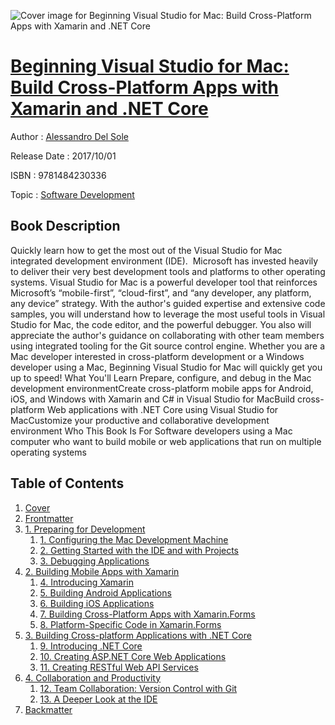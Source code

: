 ![Cover image for Beginning Visual Studio for Mac: Build Cross-Platform Apps with Xamarin and .NET Core](https://imgdetail.ebookreading.net/cover/cover/software_development/EB9781484230336.jpg)

[Beginning Visual Studio for Mac: Build Cross-Platform Apps with Xamarin and .NET Core](https://ebookreading.net/view/book/Beginning+Visual+Studio+for+Mac%3A+Build+Cross-Platform+Apps+with+Xamarin+and+.NET+Core-EB9781484230336_1.html "Beginning Visual Studio for Mac: Build Cross-Platform Apps with Xamarin and .NET Core")
====================================================================================================================

Author : [Alessandro Del Sole](https://ebookreading.net/search/author/Alessandro+Del+Sole)

Release Date : 2017/10/01

ISBN : 9781484230336

Topic : [Software Development](https://ebookreading.net/search/category/software-development)

Book Description
-----------------

Quickly learn how to get the most out of the Visual Studio for Mac integrated development environment (IDE). 
Microsoft has invested heavily to deliver their very best development tools and platforms to other operating systems. Visual Studio for Mac is a powerful developer tool that reinforces Microsoft’s “mobile-first”, “cloud-first”, and “any developer, any platform, any device” strategy. With the author's guided expertise and extensive code samples, you will understand how to leverage the most useful tools in Visual Studio for Mac, the code editor, and the powerful debugger. You also will appreciate the author's guidance on collaborating with other team members using integrated tooling for the Git source control engine.
Whether you are a Mac developer interested in cross-platform development or a Windows developer using a Mac, Beginning Visual Studio for Mac will quickly get you up to speed!
What You'll Learn
Prepare, configure, and debug in the Mac development environmentCreate cross-platform mobile apps for Android, iOS, and Windows with Xamarin and C# in Visual Studio for MacBuild cross-platform Web applications with .NET Core using Visual Studio for MacCustomize your productive and collaborative development environment Who This Book Is For
Software developers using a Mac computer who want to build mobile or web applications that run on multiple operating systems
              
Table of Contents
-----------------

1. [Cover](https://ebookreading.net/view/book/Beginning+Visual+Studio+for+Mac%3A+Build+Cross-Platform+Apps+with+Xamarin+and+.NET+Core-EB9781484230336_1.html)
1. [Frontmatter](https://ebookreading.net/view/book/Beginning+Visual+Studio+for+Mac%3A+Build+Cross-Platform+Apps+with+Xamarin+and+.NET+Core-EB9781484230336_2.html)
1. [1. Preparing for Development](https://ebookreading.net/view/book/Beginning+Visual+Studio+for+Mac%3A+Build+Cross-Platform+Apps+with+Xamarin+and+.NET+Core-EB9781484230336_3.html)
    1. [1. Configuring the Mac Development Machine](https://ebookreading.net/view/book/Beginning+Visual+Studio+for+Mac%3A+Build+Cross-Platform+Apps+with+Xamarin+and+.NET+Core-EB9781484230336_4.html)
    1. [2. Getting Started with the IDE and with Projects](https://ebookreading.net/view/book/Beginning+Visual+Studio+for+Mac%3A+Build+Cross-Platform+Apps+with+Xamarin+and+.NET+Core-EB9781484230336_5.html)
    1. [3. Debugging Applications](https://ebookreading.net/view/book/Beginning+Visual+Studio+for+Mac%3A+Build+Cross-Platform+Apps+with+Xamarin+and+.NET+Core-EB9781484230336_6.html)
1. [2. Building Mobile Apps with Xamarin](https://ebookreading.net/view/book/Beginning+Visual+Studio+for+Mac%3A+Build+Cross-Platform+Apps+with+Xamarin+and+.NET+Core-EB9781484230336_7.html)
    1. [4. Introducing Xamarin](https://ebookreading.net/view/book/Beginning+Visual+Studio+for+Mac%3A+Build+Cross-Platform+Apps+with+Xamarin+and+.NET+Core-EB9781484230336_8.html)
    1. [5. Building Android Applications](https://ebookreading.net/view/book/Beginning+Visual+Studio+for+Mac%3A+Build+Cross-Platform+Apps+with+Xamarin+and+.NET+Core-EB9781484230336_9.html)
    1. [6. Building iOS Applications](https://ebookreading.net/view/book/Beginning+Visual+Studio+for+Mac%3A+Build+Cross-Platform+Apps+with+Xamarin+and+.NET+Core-EB9781484230336_10.html)
    1. [7. Building Cross-Platform Apps with Xamarin.Forms](https://ebookreading.net/view/book/Beginning+Visual+Studio+for+Mac%3A+Build+Cross-Platform+Apps+with+Xamarin+and+.NET+Core-EB9781484230336_11.html)
    1. [8. Platform-Specific Code in Xamarin.Forms](https://ebookreading.net/view/book/Beginning+Visual+Studio+for+Mac%3A+Build+Cross-Platform+Apps+with+Xamarin+and+.NET+Core-EB9781484230336_12.html)
1. [3. Building Cross-platform Applications with .NET Core](https://ebookreading.net/view/book/Beginning+Visual+Studio+for+Mac%3A+Build+Cross-Platform+Apps+with+Xamarin+and+.NET+Core-EB9781484230336_13.html)
    1. [9. Introducing .NET Core](https://ebookreading.net/view/book/Beginning+Visual+Studio+for+Mac%3A+Build+Cross-Platform+Apps+with+Xamarin+and+.NET+Core-EB9781484230336_14.html)
    1. [10. Creating ASP.NET Core Web Applications](https://ebookreading.net/view/book/Beginning+Visual+Studio+for+Mac%3A+Build+Cross-Platform+Apps+with+Xamarin+and+.NET+Core-EB9781484230336_15.html)
    1. [11. Creating RESTful Web API Services](https://ebookreading.net/view/book/Beginning+Visual+Studio+for+Mac%3A+Build+Cross-Platform+Apps+with+Xamarin+and+.NET+Core-EB9781484230336_16.html)
1. [4. Collaboration and Productivity](https://ebookreading.net/view/book/Beginning+Visual+Studio+for+Mac%3A+Build+Cross-Platform+Apps+with+Xamarin+and+.NET+Core-EB9781484230336_17.html)
    1. [12. Team Collaboration: Version Control with Git](https://ebookreading.net/view/book/Beginning+Visual+Studio+for+Mac%3A+Build+Cross-Platform+Apps+with+Xamarin+and+.NET+Core-EB9781484230336_18.html)
    1. [13. A Deeper Look at the IDE](https://ebookreading.net/view/book/Beginning+Visual+Studio+for+Mac%3A+Build+Cross-Platform+Apps+with+Xamarin+and+.NET+Core-EB9781484230336_19.html)
1. [Backmatter](https://ebookreading.net/view/book/Beginning+Visual+Studio+for+Mac%3A+Build+Cross-Platform+Apps+with+Xamarin+and+.NET+Core-EB9781484230336_20.html)
